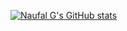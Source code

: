 [![Naufal G's GitHub stats](https://github-naufalg-stats.vercel.app//api?username=naufalg&count_private=true&theme=merko&include_all_commits=true&border_radius=20px&hide_border=true)](https://github.com/anuraghazra/github-readme-stats)

